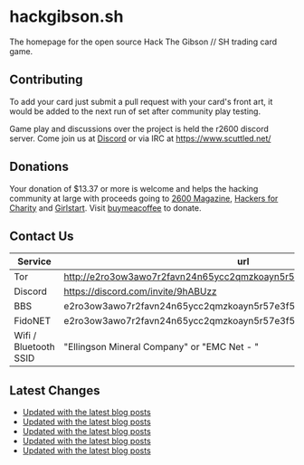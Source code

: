 # hackgibson.sh
The homepage for the open source Hack The Gibson // SH trading card game.


## Contributing

To add your card just submit a pull request with your card's front art, it would be added to the next run of set after community play testing.

Game play and discussions over the project is held the r2600 discord server. Come join us at [Discord](https://discord.com/invite/9hABUzz) or via IRC at https://www.scuttled.net/


## Donations

Your donation of $13.37 or more is welcome and helps the hacking community at large with proceeds going to [2600 Magazine](https://2600.com/), [Hackers for Charity](https://hackersforcharity.org) and [Girlstart](https://girlstart.org).  Visit [buymeacoffee](https://www.buymeacoffee.com/hackgibson.sh) to donate.


## Contact Us

Service | url
-|-
Tor | http://e2ro3ow3awo7r2favn24n65ycc2qmzkoayn5r57e3f56nvjwdcgg32ad.onion
Discord | https://discord.com/invite/9hABUzz
BBS | e2ro3ow3awo7r2favn24n65ycc2qmzkoayn5r57e3f56nvjwdcgg32ad.onion:23
FidoNET | e2ro3ow3awo7r2favn24n65ycc2qmzkoayn5r57e3f56nvjwdcgg32ad.onion:24554
Wifi / Bluetooth SSID | "Ellingson Mineral Company" or "EMC Net - <fidonet address>"

## Latest Changes
<!-- BLOG-POST-LIST:START -->
- [Updated with the latest blog posts](https://github.com/DFW2600/hackgibson.sh/commit/152dac7bb7149e70cf7e60c30be90026c3f7274d)
- [Updated with the latest blog posts](https://github.com/DFW2600/hackgibson.sh/commit/3652eec4458ffcc6fa2c3774292f320c1a74c633)
- [Updated with the latest blog posts](https://github.com/DFW2600/hackgibson.sh/commit/f2d274618fe4fdbe6005b8155f390cebead1cbdd)
- [Updated with the latest blog posts](https://github.com/DFW2600/hackgibson.sh/commit/f8e34e4450a0110a7bbd478c662b90647aa5c582)
- [Updated with the latest blog posts](https://github.com/DFW2600/hackgibson.sh/commit/6471a25ebb070dac954cc90c6ace312c0ca98a7c)
<!-- BLOG-POST-LIST:END -->
